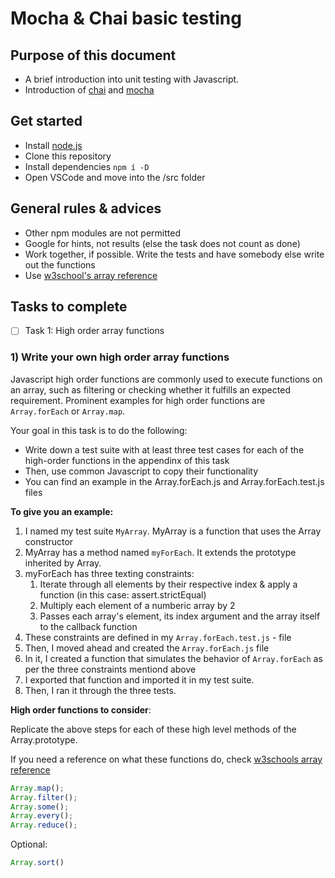 # Mocha & Chai basic testing

## Purpose of this document

- A brief introduction into unit testing with Javascript.
- Introduction of [chai](https://www.chaijs.com/) and [mocha](https://mochajs.org/)

## Get started

- Install [node.js](https://nodejs.org/en/)
- Clone this repository
- Install dependencies `npm í -D`
- Open VSCode and move into the /src folder

## General rules & advices

- Other npm modules are not permitted
- Google for hints, not results (else the task does not count as done)
- Work together, if possible. Write the tests and have somebody else write out the functions
- Use [w3school's array reference](https://www.w3schools.com/jsref/jsref_obj_array.asp)

## Tasks to complete

- [ ] Task 1: High order array functions

### 1) Write your own high order array functions

Javascript high order functions are commonly used to execute functions on an array, such as filtering or checking whether it fulfills an expected requirement. Prominent examples for high order functions are `Array.forEach` or `Array.map`.

Your goal in this task is to do the following:

- Write down a test suite with at least three test cases for each of the high-order functions in the appendinx of this task
- Then, use common Javascript to copy their functionality
- You can find an example in the Array.forEach.js and Array.forEach.test.js files

**To give you an example:**

1. I named my test suite `MyArray`. MyArray is a function that uses the Array constructor
2. MyArray has a method named `myForEach`. It extends the prototype inherited by Array.
3. myForEach has three texting constraints:
   1. Iterate through all elements by their respective index & apply a function (in this case: assert.strictEqual)
   2. Multiply each element of a numberic array by 2
   3. Passes each array's element, its index argument and the array itself to the callback function
4. These constraints are defined in my `Array.forEach.test.js` - file
5. Then, I moved ahead and created the `Array.forEach.js` file
6. In it, I created a function that simulates the behavior of `Array.forEach` as per the three constraints mentiond above
7. I exported that function and imported it in my test suite.
8. Then, I ran it through the three tests.

**High order functions to consider**:

Replicate the above steps for each of these high level methods of the Array.prototype.

If you need a reference on what these functions do, check [w3schools array reference](https://www.w3schools.com/jsref/jsref_obj_array.asp)

```js
Array.map();
Array.filter();
Array.some();
Array.every();
Array.reduce();
```

Optional:

```js
Array.sort()
```
